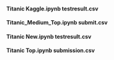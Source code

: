 #### Titanic Kaggle.ipynb testresult.csv
#### Titanic_Medium_Top.ipynb	submit.csv
#### Titanic New.ipynb testresult.csv
#### Titanic Top.ipynb submission.csv
